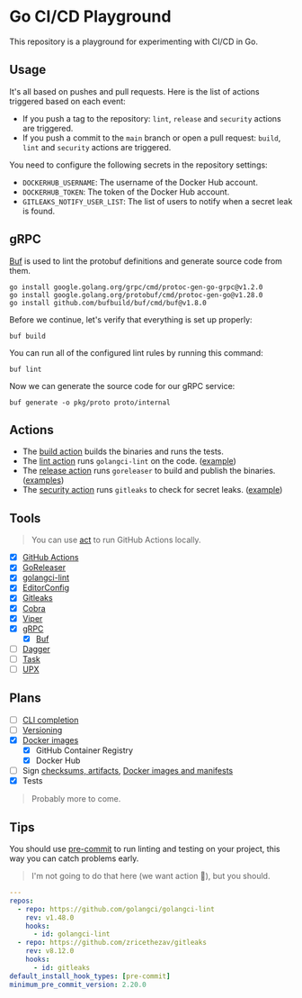 # Go CI/CD Playground

This repository is a playground for experimenting with CI/CD in Go.

## Usage

It's all based on pushes and pull requests. Here is the list of actions triggered based on each event:

- If you push a tag to the repository: `lint`, `release` and `security` actions are triggered.
- If you push a commit to the `main` branch or open a pull request: `build`, `lint` and `security` actions are triggered.

You need to configure the following secrets in the repository settings:

- `DOCKERHUB_USERNAME`: The username of the Docker Hub account.
- `DOCKERHUB_TOKEN`: The token of the Docker Hub account.
- `GITLEAKS_NOTIFY_USER_LIST`: The list of users to notify when a secret leak is found.

## gRPC

[Buf](https://docs.buf.build/introduction) is used to lint the protobuf definitions and generate source code from them.

```console
go install google.golang.org/grpc/cmd/protoc-gen-go-grpc@v1.2.0
go install google.golang.org/protobuf/cmd/protoc-gen-go@v1.28.0
go install github.com/bufbuild/buf/cmd/buf@v1.8.0
```

Before we continue, let's verify that everything is set up properly:

```console
buf build
```

You can run all of the configured lint rules by running this command:

```console
buf lint
```

Now we can generate the source code for our gRPC service:

```console
buf generate -o pkg/proto proto/internal
```

## Actions

- The [build action](.github/workflows/build.yml) builds the binaries and runs the tests.
- The [lint action](.github/workflows/lint.yml) runs `golangci-lint` on the code. ([example](https://github.com/calmonr/cicd/pull/1))
- The [release action](.github/workflows/release.yml) runs `goreleaser` to build and publish the binaries. ([examples](https://github.com/calmonr/cicd/releases))
- The [security action](.github/workflows/security.yml) runs `gitleaks` to check for secret leaks. ([example](https://github.com/calmonr/cicd/pull/2))

## Tools

> You can use [act](https://github.com/nektos/act) to run GitHub Actions locally.

- [x] [GitHub Actions](https://docs.github.com/pt/actions)
- [x] [GoReleaser](https://goreleaser.com/)
- [x] [golangci-lint](https://golangci-lint.run/)
- [x] [EditorConfig](https://editorconfig.org/)
- [x] [Gitleaks](https://gitleaks.io/)
- [x] [Cobra](https://cobra.dev/)
- [x] [Viper](https://github.com/spf13/viper)
- [x] [gRPC](https://grpc.io/)
  - [x] [Buf](https://buf.build/)
- [ ] [Dagger](https://dagger.io/)
- [ ] [Task](https://taskfile.dev/)
- [ ] [UPX](https://github.com/upx/upx)

## Plans

- [ ] [CLI completion](https://carlosbecker.com/posts/golang-completions-cobra/)
- [ ] [Versioning](https://goreleaser.com/cookbooks/using-main.version)
- [x] [Docker images](https://goreleaser.com/customization/docker/)
  - [x] GitHub Container Registry
  - [x] Docker Hub
- [ ] Sign [checksums, artifacts](https://goreleaser.com/customization/sign/), [Docker images and manifests](https://goreleaser.com/customization/docker_sign/)
- [x] Tests

> Probably more to come.

## Tips

You should use [pre-commit](https://pre-commit.com/) to run linting and testing on your project, this way you can catch problems early.

> I'm not going to do that here (we want action :eyes:), but you should.

```yaml
---
repos:
  - repo: https://github.com/golangci/golangci-lint
    rev: v1.48.0
    hooks:
      - id: golangci-lint
  - repo: https://github.com/zricethezav/gitleaks
    rev: v8.12.0
    hooks:
      - id: gitleaks
default_install_hook_types: [pre-commit]
minimum_pre_commit_version: 2.20.0
```
